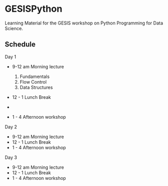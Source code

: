 # GESISPython
Learning Material for the GESIS workshop on Python Programming for Data Science.

## Schedule

Day 1

* 9-12 am Morning lecture
    1. Fundamentals
    2. Flow Control
    3. Data Structures
  
* 12 - 1 Lunch Break
* 
* 1 - 4 Afternoon workshop

Day 2

* 9-12 am Morning lecture
* 12 - 1 Lunch Break
* 1 - 4 Afternoon workshop

Day 3

* 9-12 am Morning lecture
* 12 - 1 Lunch Break
* 1 - 4 Afternoon workshop

